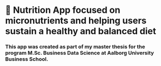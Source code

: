 # 🥗 Nutrition App focused on micronutrients and helping users sustain a healthy and balanced diet

### This app was created as part of my master thesis for the program M.Sc. Business Data Science at Aalborg University Business School. 